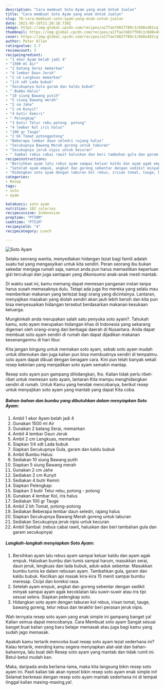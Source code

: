 ```yaml
---
description: "Cara membuat Soto Ayam yang enak Untuk Jualan"
title: "Cara membuat Soto Ayam yang enak Untuk Jualan"
slug: 78-cara-membuat-soto-ayam-yang-enak-untuk-jualan
date: 2021-05-16T21:20:18.738Z
image: https://img-global.cpcdn.com/recipes/a17fae7401ff89c3/680x482cq70/soto-ayam-foto-resep-utama.jpg
thumbnail: https://img-global.cpcdn.com/recipes/a17fae7401ff89c3/680x482cq70/soto-ayam-foto-resep-utama.jpg
cover: https://img-global.cpcdn.com/recipes/a17fae7401ff89c3/680x482cq70/soto-ayam-foto-resep-utama.jpg
author: Peter Allen
ratingvalue: 3.7
reviewcount: 3
recipeingredient:
- "1 ekor Ayam belah jadi 4"
- "1500 ml Air"
- "2 batang Serai memarkan"
- "4 lembar Daun Jeruk"
- "2 cm Lengkuas memarkan"
- "1/4 sdt Lada bubuk"
- "Secukupnya Gula garam dan kaldu bubuk"
- " Bumbu Halus"
- "10 siung Bawang putih"
- "5 siung Bawang merah"
- "2 cm Jahe"
- "2 cm Kunyit"
- "4 butir Kemiri"
- " Pelengkap"
- "3 butir Telur rebu potong  potong"
- "4 lembar Kol iris halus"
- "100 gr Tauge"
- "2 bh Tomat potongpotong"
- "Beberapa lembar daun seledri rajang halus"
- "Secukupnya Bawang Merah goreng untuk taburan"
- "Secukupnya jeruk nipis untuk kecuran"
- " Sambal rebus cabai rawit haluskan dan beri tambahan gula dan garam secukupnya"
recipeinstructions:
- "Bersihkan ayam lalu rebus ayam sampai keluar kaldu dan ayam agak empuk. Haluskan bumbu dan tumis sampai harum, masukkan serai, daun jeruk, lengkuas dan lada bubuk, aduk-aduk sebentar. Masukkan bumbu tumis ke dalam rebusan ayam. Tambahkan gula, garam dan kaldu bubuk. Kecilkan api masak kira-kira 15 menit sampai bumbu meresap. Cicipi dan koreksi rasa."
- "Setelah ayam empuk, angkat dan goreng sebentar dengan sedikit minyak sampai ayam agak kecoklatan lalu suwir-suwir atau iris tipi sesuai selera. Siapkan pelengkap soto."
- "Hidangkan soto ayam dengan taburan kol rebus, irisan tomat, tauge, bawang goreng, telur rebus dan terakhir beri perasan jeruk nipis."
categories:
- Resep
tags:
- soto
- ayam

katakunci: soto ayam 
nutrition: 102 calories
recipecuisine: Indonesian
preptime: "PT30M"
cooktime: "PT51M"
recipeyield: "4"
recipecategory: Lunch

---
```



![Soto Ayam](https://img-global.cpcdn.com/recipes/a17fae7401ff89c3/680x482cq70/soto-ayam-foto-resep-utama.jpg)

Selaku seorang wanita, menyediakan hidangan lezat bagi famili adalah suatu hal yang mengasyikan untuk kita sendiri. Peran seorang ibu bukan sekedar menjaga rumah saja, namun anda pun harus memastikan keperluan gizi tercukupi dan juga santapan yang dikonsumsi anak-anak mesti mantab.

Di waktu  saat ini, kamu memang dapat memesan panganan instan tanpa harus susah memasaknya dulu. Tetapi ada juga lho mereka yang selalu mau memberikan makanan yang terlezat bagi orang yang dicintainya. Lantaran, menyajikan masakan yang diolah sendiri akan jauh lebih bersih dan kita pun bisa menyesuaikan hidangan tersebut berdasarkan makanan kesukaan keluarga. 



Mungkinkah anda merupakan salah satu penyuka soto ayam?. Tahukah kamu, soto ayam merupakan hidangan khas di Indonesia yang sekarang digemari oleh orang-orang dari berbagai daerah di Nusantara. Anda dapat membuat soto ayam sendiri di rumah dan dapat dijadikan makanan kesenanganmu di hari libur.

Kita jangan bingung untuk memakan soto ayam, sebab soto ayam mudah untuk ditemukan dan juga kalian pun bisa membuatnya sendiri di tempatmu. soto ayam dapat dibuat dengan beragam cara. Kini pun telah banyak sekali resep kekinian yang menjadikan soto ayam semakin mantap.

Resep soto ayam pun gampang dihidangkan, lho. Kalian tidak perlu ribet-ribet untuk memesan soto ayam, lantaran Kita mampu menghidangkan sendiri di rumah. Untuk Kamu yang hendak mencobanya, berikut resep untuk menyajikan soto ayam yang mantab yang dapat Kita coba.

<!--inarticleads1-->

##### Bahan-bahan dan bumbu yang dibutuhkan dalam menyiapkan Soto Ayam:

1. Ambil 1 ekor Ayam belah jadi 4
1. Gunakan 1500 ml Air
1. Gunakan 2 batang Serai, memarkan
1. Ambil 4 lembar Daun Jeruk
1. Ambil 2 cm Lengkuas, memarkan
1. Siapkan 1/4 sdt Lada bubuk
1. Siapkan Secukupnya Gula, garam dan kaldu bubuk
1. Ambil  Bumbu Halus:
1. Sediakan 10 siung Bawang putih
1. Siapkan 5 siung Bawang merah
1. Gunakan 2 cm Jahe
1. Sediakan 2 cm Kunyit
1. Sediakan 4 butir Kemiri
1. Siapkan  Pelengkap:
1. Siapkan 3 butir Telur rebu, potong - potong
1. Gunakan 4 lembar Kol, iris halus
1. Sediakan 100 gr Tauge
1. Ambil 2 bh Tomat, potong-potong
1. Sediakan Beberapa lembar daun seledri, rajang halus
1. Siapkan Secukupnya Bawang Merah goreng untuk taburan
1. Sediakan Secukupnya jeruk nipis untuk kecuran
1. Ambil  Sambal: (rebus cabai rawit, haluskan dan beri tambahan gula dan garam secukupnya)




<!--inarticleads2-->

##### Langkah-langkah menyiapkan Soto Ayam:

1. Bersihkan ayam lalu rebus ayam sampai keluar kaldu dan ayam agak empuk. Haluskan bumbu dan tumis sampai harum, masukkan serai, daun jeruk, lengkuas dan lada bubuk, aduk-aduk sebentar. Masukkan bumbu tumis ke dalam rebusan ayam. Tambahkan gula, garam dan kaldu bubuk. Kecilkan api masak kira-kira 15 menit sampai bumbu meresap. Cicipi dan koreksi rasa.
1. Setelah ayam empuk, angkat dan goreng sebentar dengan sedikit minyak sampai ayam agak kecoklatan lalu suwir-suwir atau iris tipi sesuai selera. Siapkan pelengkap soto.
1. Hidangkan soto ayam dengan taburan kol rebus, irisan tomat, tauge, bawang goreng, telur rebus dan terakhir beri perasan jeruk nipis.




Wah ternyata resep soto ayam yang enak simple ini gampang banget ya! Kalian semua dapat mencobanya. Cara Membuat soto ayam Sangat sesuai banget buat kalian yang baru belajar memasak atau juga bagi kamu yang sudah jago memasak.

Apakah kamu tertarik mencoba buat resep soto ayam lezat sederhana ini? Kalau tertarik, mending kamu segera menyiapkan alat-alat dan bahan-bahannya, lalu buat deh Resep soto ayam yang mantab dan tidak rumit ini. Betul-betul mudah kan. 

Maka, daripada anda berlama-lama, maka kita langsung bikin resep soto ayam ini. Pasti kalian tak akan nyesel bikin resep soto ayam enak simple ini! Selamat berkreasi dengan resep soto ayam mantab sederhana ini di tempat tinggal kalian masing-masing,ya!.

